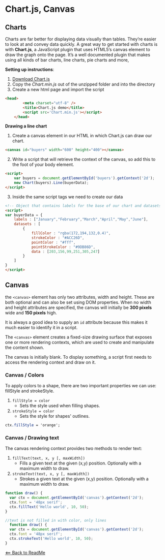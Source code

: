 # Chart.js, Canvas

## Charts 

Charts are far better for displaying data visually than tables. They’re easier to look at and convey data quickly. A great way to get started with charts is with **Chart.js**, a JavaScript plugin that uses HTML5’s canvas element to draw the graph onto the page. It’s a well documented plugin that makes using all kinds of bar charts, line charts, pie charts and more,

**Setting up instructions**:
1. [Download Chart.js](https://github.com/nnnick/Chart.js)
2. Copy the _Chart.min.js_ out of the unzipped folder and into the directory
3. Create a new html page and import the script

```html
<head>
        <meta charset="utf-8" />
        <title>Chart.js demo</title>
        <script src='Chart.min.js'></script>
    </head>
``` 

**Drawing a line chart**

1. Create a canvas element in our HTML in which Chart.js can draw our chart. 

```html 
<canvas id="buyers" width="600" height="400"></canvas>
``` 
2. Write a script that will retrieve the context of the canvas, so add this to the foot of your body element.

```html
<script>
    var buyers = document.getElementById('buyers').getContext('2d');
    new Chart(buyers).Line(buyerData);
</script>
```
3. Inside the same script tags we need to create our data

```html 
<!-- Object that contains labels for the base of our chart and datasets to describe the values on the chart -->
<script>
var buyerData = {
	labels : ["January","February","March","April","May","June"],
	datasets : [
		{
			fillColor : "rgba(172,194,132,0.4)",
			strokeColor : "#ACC26D",
			pointColor : "#fff",
			pointStrokeColor : "#9DB86D",
			data : [203,156,99,251,305,247]
		}
	]
}
</script>
```  
## Canvas

the `<canvas>` element has only two attributes, width and height. These are both optional and can also be set using DOM properties. When no width and height attributes are specified, the canvas will initially be **300 pixels** wide and **150 pixels** high.  

It is always a good idea to supply an `id` attribute because this makes it much easier to identify it in a script.  

The `<canvas>` element creates a fixed-size drawing surface that exposes one or more rendering contexts, which are used to create and manipulate the content shown.  

The canvas is initially blank. To display something, a script first needs to access the rendering context and draw on it. 

### Canvas / Colors  

To apply colors to a shape, there are two important properties we can use: fillStyle and strokeStyle.

1. `fillStyle = color`
    - Sets the style used when filling shapes.
2. `strokeStyle = color`
    - Sets the style for shapes' outlines.
```css
ctx.fillStyle = 'orange';
```

### Canvas / Drawing text

The canvas rendering context provides two methods to render text:

1. `fillText(text, x, y [, maxWidth])`
    - Fills a given text at the given (x,y) position. Optionally with a maximum width to draw.
2. `strokeText(text, x, y [, maxWidth])`
    - Strokes a given text at the given (x,y) position. Optionally with a maximum width to draw.

```javascript 
function draw() {
  var ctx = document.getElementById('canvas').getContext('2d');
  ctx.font = '48px serif';
  ctx.fillText('Hello world', 10, 50);
}

//text is not filled in with color, only lines
  function draw() {
  var ctx = document.getElementById('canvas').getContext('2d');
  ctx.font = '48px serif';
  ctx.strokeText('Hello world', 10, 50);
}
```  


[<== Back to ReadMe](../README.md)